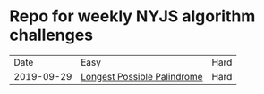 # Repo for weekly NYJS algorithm challenges

<div>
  <table>
    <tr>
      <td>Date</td>
      <td>Easy</td>
      <td>Hard</td>
    </tr>
      <td>2019-09-29</td>
      <td><a href="./Easy/001_Longest_Possible_Palindrome.js">Longest Possible Palindrome</a></td>
      <td>Hard</td>
    </tr>
  </table>
</div>
